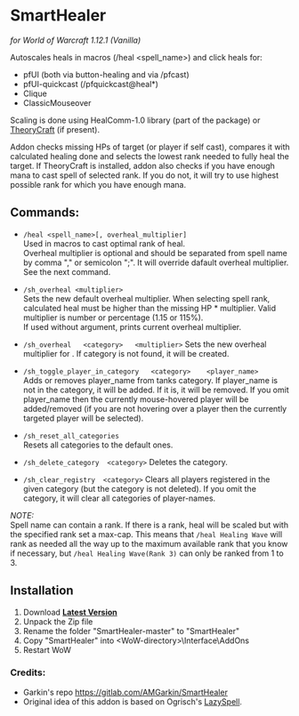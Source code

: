# SmartHealer

*for World of Warcraft 1.12.1 (Vanilla)*

Autoscales heals in macros (/heal <spell_name>) and click heals for:

- pfUI (both via button-healing and via /pfcast)
- pfUI-quickcast (/pfquickcast@heal*)
- Clique
- ClassicMouseover

Scaling is done using HealComm-1.0 library (part of the package) or [TheoryCraft](https://wow.curseforge.com/projects/project-1644) (if present).

Addon checks missing HPs of target (or player if self cast), compares it with calculated healing done and selects the lowest rank needed to fully heal the target. If TheoryCraft is
installed, addon also checks if you have enough mana to cast spell of selected rank. If you do not, it will try to use highest possible rank for which you have enough mana.

## Commands:

- `/heal <spell_name>[, overheal_multiplier]`  
  Used in macros to cast optimal rank of heal.  
  Overheal multiplier is optional and should be separated from spell name by comma "," or semicolon ";". It will override dafault overheal multiplier. See the next command.  

- `/sh_overheal <multiplier>`  
  Sets the new default overheal multiplier. When selecting spell rank, calculated heal must be higher than the missing HP * multiplier. Valid multiplier is number or percentage (1.15 or 115%).   
  If used without argument, prints current overheal multiplier.  

- `/sh_overheal   <category>   <multiplier>` 
  Sets the new overheal multiplier for <category>. If category is not found, it will be created.
  
- `/sh_toggle_player_in_category   <category>    <player_name>`  
  Adds or removes player_name from tanks category. If player_name is not in the category, it will be added. If it is, it will be removed. If you omit player_name then the currently mouse-hovered
  player will be added/removed (if you are not hovering over a player then the currently targeted player will be selected).

- `/sh_reset_all_categories`  
  Resets all categories to the default ones.

- `/sh_delete_category  <category>`
  Deletes the category.

- `/sh_clear_registry  <category>`
  Clears all players registered in the given category (but the category is not deleted). If you omit the category, it will clear all categories of player-names.

*NOTE:*  
Spell name can contain a rank. If there is a rank, heal will be scaled but with the specified rank set a max-cap. This means that `/heal Healing Wave` will rank as needed all the way up to
the maximum available rank that you know if necessary, but `/heal Healing Wave(Rank 3)` can only be ranked from 1 to 3.  
  

## Installation

1. Download **[Latest Version](https://github.com/melbaa/SmartHealer/archive/refs/heads/master.zip)**
2. Unpack the Zip file
3. Rename the folder "SmartHealer-master" to "SmartHealer"
4. Copy "SmartHealer" into \<WoW-directory\>\Interface\AddOns
5. Restart WoW

### Credits:

- Garkin's repo https://gitlab.com/AMGarkin/SmartHealer  
- Original idea of this addon is based on Ogrisch's [LazySpell](https://github.com/satan666/LazySpell).

